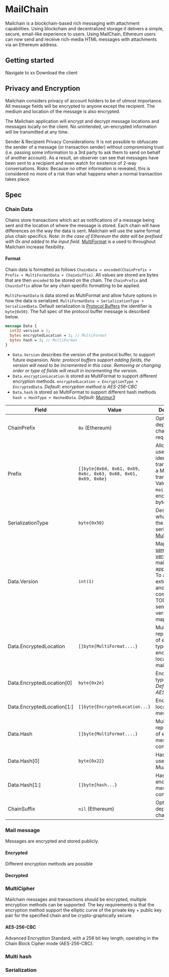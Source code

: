 # MailChain

Mailchain is a blockchain-based rich messaging with attachment capabilities. Using blockchain and decentralized storage it delivers a simple, secure, email-like experience to users. Using MailChain, Ethereum users can now send and receive rich-media HTML messages with attachments via an Ethereum address.

## Getting started

Navigate to xx Download the client

## Privacy and Encryption

Mailchain considers privacy of account holders to be of utmost importance. All message fields will be encrypted to anyone except the recipient. The medium and location of the message is also encrypted.

The Mailchain application will encrypt and decrypt message locations and messages locally on the client. No unintended, un-encrypted information will be transmitted at any time.

Sender & Recipient Privacy Considerations: It is not possible to obfuscate the sender of a message (or transaction sender) without compromising trust (i.e. passing some information to a 3rd party to ask them to send on behalf of another account). As a result, an observer can see that messages have been sent to a recipient and even watch for existence of 2-way conversations.
Risks: Because no other information is revealed, this is considered no more of a risk than what happens when a normal transaction takes place.

## Spec

### Chain Data

Chains store transactions which act as notifications of a message being sent and the location of where the message is stored. Each chain will have differences on the way the data is sent. Mailchain will use the same format plus chain specifics. *Note: In the case of Ethereum the data will be prefixed with 0x and added to the input field.* [MultiFormat](https://github.com/multiformats/multiformats) is a used to throughout Mailchain increase flexibility.

#### Format

Chain data is formatted as follows `ChainData = encoded(ChainPrefix + Prefix + MultiFormatData + ChainSuffix)`. All values are stored are bytes that are then `encoded` to be stored on the chain. The `ChainPrefix` and `ChainSuffix` allow for any chain specific formatting to be applied.

`MultiFormatData` is data stored as MultiFormat and allow future options in how the data is serialized. `MultiFormatData = SerializationType + SerializedData`. Default serialization is [Protocol Buffers](https://developers.google.com/protocol-buffers/) the identifier is `byte{0x50}`. The full spec of the protocol buffer message is described below.

```proto
message Data {
  int32 version = 1;
  bytes encryptedLocation = 2; // MultiFormat
  bytes hash = 3; // MultiFormat
}
```

- `Data.Version` describes the version of the protocol buffer, to support future expansion. *Note: protocol buffers support adding fields, the version will need to be incremented in this case. Removing or changing order or type of fields will result in incrementing the version.*
- `Data.encryptionLocation` is stored as MultiFormat to support different encryption methods. `encryptedLocation = EncryptionType + EncryptedData`.  *Default: encryption method is AES-256-CBC*
- `Data.hash` is stored as MultiFormat to support different hash methods `hash = HashType + HashedData`. *Default: [Murmur3](https://en.wikipedia.org/wiki/MurmurHash)*

| Field                          | Value                                                           | Description
| ----------------------------   | --------------------------------------------------------------- | -----------
| ChainPrefix                    | `0x` (Ethereum)          | Optional - dependent on chain requirements
| Prefix                         | `[]byte{0x6d, 0x61, 0x69, 0x6c, 0x63, 0x68, 0x61, 0x69, 0x6e}`  | Allows the user to identify this transaction is a Mailchain transaction. Value is `mailchain` hex encoded in bytes
| SerializationType              | `byte{0x50}`                                                    | Describes what format the Data is serialized in [MultiFormat](https://github.com/multiformats/multiformats).
| Data.Version                   | `int(1)`                                                        | Maps to a [semantic version](https://semver.org/) of mailchain application. To allow for extensibility and compatibility. TODO: semantic version mapping
| Data.EncryptedLocation         | `[]byte{MultiFormat....}`                                       | MultiFormat representation of encryption type + encrypted location of the mail message
| Data.EncryptedLocation[0]      | `byte{0x2e}`                                                    | Encrypted type used. *Default: AES256CBC*
| Data.EncryptedLocation[1:]     | `[]byte{EncryptedLocation...}`                                  | Encrypted location of the message
| Data.Hash                      | `[]byte{MultiFormat....}`                                       | MultiFormat representation of encrypted message contents.
| Data.Hash[0]                   | `byte{0x22}`                                                    | Hash function used. *Default: Murmur3*
| Data.Hash[1:]                  | `[]byte{hash...}`                                               | Hash of encrypted message contents.
| ChainSuffix                    | `nil` (Ethereum)                                                | Optional - dependent on chain

### Mail message

Messages are encrypted and stored publicly.

#### Encrypted

Different encryption methods are possible

#### Decrypted

### MultiCipher

Mailchain messages and transactions should be encrypted, multiple encryption methods can be supported. The key requirements is that the encryption method support the elliptic curve of the private key + public key pair for the specified chain and be crypto-graphically secure.

#### AES-256-CBC

Advanced Encryption Standard, with a 256 bit key length, operating in the Chain Block Cipher mode (AES-256-CBC).

### Multi hash

### Serialization
